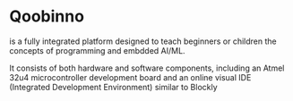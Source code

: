 # Qoobinno

is a fully integrated platform designed to teach beginners or children
the concepts of programming and embdded AI/ML. 

It consists of both hardware and software components, including an Atmel 32u4 microcontroller development board and an online visual IDE (Integrated Development Environment) similar to Blockly
